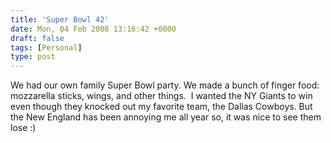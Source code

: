 ```yaml
---
title: 'Super Bowl 42'
date: Mon, 04 Feb 2008 13:16:42 +0000
draft: false
tags: [Personal]
type: post
---
```


We had our own family Super Bowl party. We made a bunch of finger food: mozzarella sticks, wings, and other things.  I wanted the NY Giants to win even though they knocked out my favorite team, the Dallas Cowboys. But the New England has been annoying me all year so, it was nice to see them lose :)